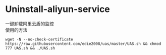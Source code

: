 # Uninstall-aliyun-service
一键卸载阿里云盾的监控
<br>
使用的方法
```
wget -N --no-check-certificate https://raw.githubusercontent.com/edie2008/uas/master/UAS.sh && chmod 777 UAS.sh && ./UAS.sh
```
